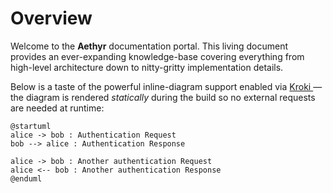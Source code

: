 # Overview

Welcome to the **Aethyr** documentation portal.  This living document provides
an ever-expanding knowledge-base covering everything from high-level
architecture down to nitty-gritty implementation details.

Below is a taste of the powerful inline-diagram support enabled via [Kroki
](https://kroki.io) — the diagram is rendered *statically* during the build so
no external requests are needed at runtime:

```plantuml
@startuml
alice -> bob : Authentication Request
bob --> alice : Authentication Response

alice -> bob : Another authentication Request
alice <-- bob : Another authentication Response
@enduml
``` 